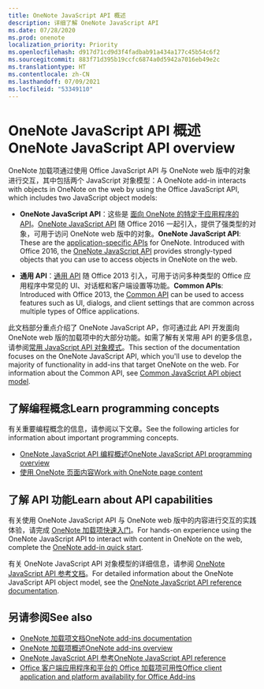 ```yaml
---
title: OneNote JavaScript API 概述
description: 详细了解 OneNote JavaScript API
ms.date: 07/28/2020
ms.prod: onenote
localization_priority: Priority
ms.openlocfilehash: d917d71cd9d3f4fadbab91a434a177c45b54c6f2
ms.sourcegitcommit: 883f71d395b19ccfc6874a0d5942a7016eb49e2c
ms.translationtype: HT
ms.contentlocale: zh-CN
ms.lasthandoff: 07/09/2021
ms.locfileid: "53349110"
---
```

# <a name="onenote-javascript-api-overview"></a><span data-ttu-id="bfc2c-103">OneNote JavaScript API 概述</span><span class="sxs-lookup"><span data-stu-id="bfc2c-103">OneNote JavaScript API overview</span></span>

<span data-ttu-id="bfc2c-104">OneNote 加载项通过使用 Office JavaScript API 与 OneNote web 版中的对象进行交互，其中包括两个 JavaScript 对象模型：</span><span class="sxs-lookup"><span data-stu-id="bfc2c-104">A OneNote add-in interacts with objects in OneNote on the web by using the Office JavaScript API, which includes two JavaScript object models:</span></span>

* <span data-ttu-id="bfc2c-p101">**OneNote JavaScript API**：这些是 [面向 OneNote 的特定于应用程序的 API](../../develop/application-specific-api-model.md)。[OneNote JavaScript API](/javascript/api/onenote) 随 Office 2016 一起引入，提供了强类型的对象，可用于访问 OneNote web 版中的对象。</span><span class="sxs-lookup"><span data-stu-id="bfc2c-p101">**OneNote JavaScript API**: These are the [application-specific APIs](../../develop/application-specific-api-model.md) for OneNote. Introduced with Office 2016, the [OneNote JavaScript API](/javascript/api/onenote) provides strongly-typed objects that you can use to access objects in OneNote on the web.</span></span>

* <span data-ttu-id="bfc2c-107">**通用 API**：[通用 API](/javascript/api/office) 随 Office 2013 引入，可用于访问多种类型的 Office 应用程序中常见的 UI、对话框和客户端设置等功能。</span><span class="sxs-lookup"><span data-stu-id="bfc2c-107">**Common APIs**: Introduced with Office 2013, the [Common API](/javascript/api/office) can be used to access features such as UI, dialogs, and client settings that are common across multiple types of Office applications.</span></span>

<span data-ttu-id="bfc2c-p102">此文档部分重点介绍了 OneNote JavaScript AP，你可通过此 API 开发面向 OneNote web 版的加载项中的大部分功能。如需了解有关常用 API 的更多信息，请参阅[常用 JavaScript API 对象模式](../../develop/office-javascript-api-object-model.md)。</span><span class="sxs-lookup"><span data-stu-id="bfc2c-p102">This section of the documentation focuses on the OneNote JavaScript API, which you'll use to develop the majority of functionality in add-ins that target OneNote on the web. For information about the Common API, see [Common JavaScript API object model](../../develop/office-javascript-api-object-model.md).</span></span>

## <a name="learn-programming-concepts"></a><span data-ttu-id="bfc2c-110">了解编程概念</span><span class="sxs-lookup"><span data-stu-id="bfc2c-110">Learn programming concepts</span></span>

<span data-ttu-id="bfc2c-111">有关重要编程概念的信息，请参阅以下文章。</span><span class="sxs-lookup"><span data-stu-id="bfc2c-111">See the following articles for information about important programming concepts.</span></span>

* [<span data-ttu-id="bfc2c-112">OneNote JavaScript API 编程概述</span><span class="sxs-lookup"><span data-stu-id="bfc2c-112">OneNote JavaScript API programming overview</span></span>](../../onenote/onenote-add-ins-programming-overview.md)
* [<span data-ttu-id="bfc2c-113">使用 OneNote 页面内容</span><span class="sxs-lookup"><span data-stu-id="bfc2c-113">Work with OneNote page content</span></span>](../../onenote/onenote-add-ins-page-content.md)

## <a name="learn-about-api-capabilities"></a><span data-ttu-id="bfc2c-114">了解 API 功能</span><span class="sxs-lookup"><span data-stu-id="bfc2c-114">Learn about API capabilities</span></span>

<span data-ttu-id="bfc2c-115">有关使用 OneNote JavaScript API 与 OneNote web 版中的内容进行交互的实践体验，请完成 [OneNote 加载项快速入门](../../quickstarts/onenote-quickstart.md)。</span><span class="sxs-lookup"><span data-stu-id="bfc2c-115">For hands-on experience using the OneNote JavaScript API to interact with content in OneNote on the web, complete the [OneNote add-in quick start](../../quickstarts/onenote-quickstart.md).</span></span>

<span data-ttu-id="bfc2c-116">有关 OneNote JavaScript API 对象模型的详细信息，请参阅 [OneNote JavaScript API 参考文档](/javascript/api/onenote)。</span><span class="sxs-lookup"><span data-stu-id="bfc2c-116">For detailed information about the OneNote JavaScript API object model, see the [OneNote JavaScript API reference documentation](/javascript/api/onenote).</span></span>

## <a name="see-also"></a><span data-ttu-id="bfc2c-117">另请参阅</span><span class="sxs-lookup"><span data-stu-id="bfc2c-117">See also</span></span>

* [<span data-ttu-id="bfc2c-118">OneNote 加载项文档</span><span class="sxs-lookup"><span data-stu-id="bfc2c-118">OneNote add-ins documentation</span></span>](../../onenote/index.yml)
* [<span data-ttu-id="bfc2c-119">OneNote 加载项概述</span><span class="sxs-lookup"><span data-stu-id="bfc2c-119">OneNote add-ins overview</span></span>](../../onenote/onenote-add-ins-programming-overview.md)
* [<span data-ttu-id="bfc2c-120">OneNote JavaScript API 参考</span><span class="sxs-lookup"><span data-stu-id="bfc2c-120">OneNote JavaScript API reference</span></span>](/javascript/api/onenote)
* [<span data-ttu-id="bfc2c-121">Office 客户端应用程序和平台的 Office 加载项可用性</span><span class="sxs-lookup"><span data-stu-id="bfc2c-121">Office client application and platform availability for Office Add-ins</span></span>](../../overview/office-add-in-availability.md)
